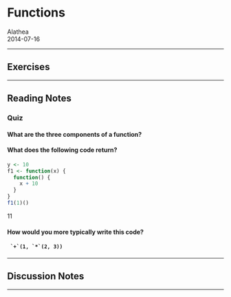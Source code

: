 # Functions
Alathea  
2014-07-16  

***

## Exercises

***

## Reading Notes

### Quiz

#### What are the three components of a function?

#### What does the following code return?


```r
y <- 10
f1 <- function(x) {
  function() {
    x + 10
  }
}
f1(1)()
```

11

#### How would you more typically write this code?
#### `` `+`(1, `*`(2, 3))``

***

## Discussion Notes

***
